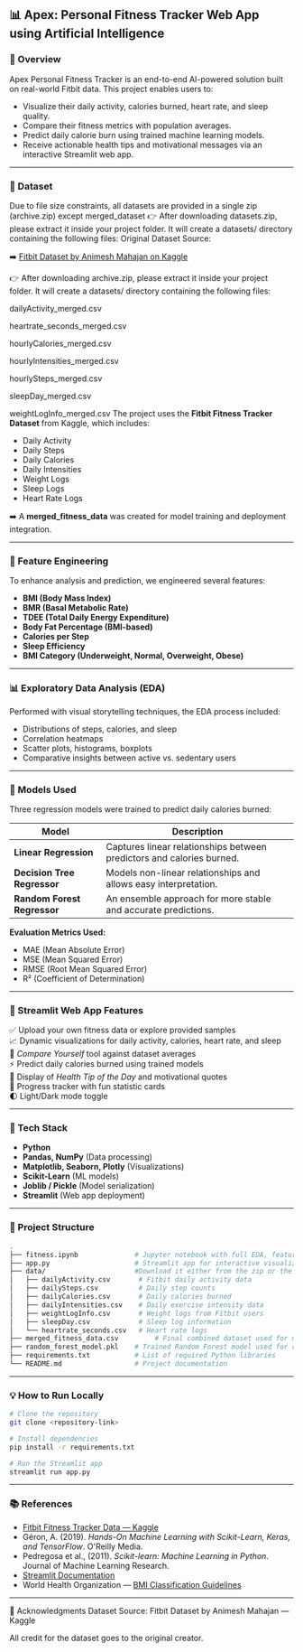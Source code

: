## 📊 Apex: Personal Fitness Tracker Web App using Artificial Intelligence

### 🔎 Overview
Apex Personal Fitness Tracker is an end-to-end AI-powered solution built on real-world Fitbit data. This project enables users to:
- Visualize their daily activity, calories burned, heart rate, and sleep quality.
- Compare their fitness metrics with population averages.
- Predict daily calorie burn using trained machine learning models.
- Receive actionable health tips and motivational messages via an interactive Streamlit web app.

---

### 📁 Dataset
Due to file size constraints, all datasets are provided in a single zip (archive.zip) except merged_dataset
👉 After downloading datasets.zip, please extract it inside your project folder. It will create a datasets/ directory containing the following files:
Original Dataset Source:

➡️  [Fitbit Dataset by Animesh Mahajan on Kaggle](https://www.kaggle.com/datasets/animeshmahajan/fitbit-dataset)  

👉 After downloading archive.zip, please extract it inside your project folder. It will create a datasets/ directory containing the following files:

dailyActivity_merged.csv

heartrate_seconds_merged.csv

hourlyCalories_merged.csv

hourlyIntensities_merged.csv

hourlySteps_merged.csv

sleepDay_merged.csv

weightLogInfo_merged.csv
The project uses the **Fitbit Fitness Tracker Dataset** from Kaggle, which includes:
- Daily Activity
- Daily Steps
- Daily Calories
- Daily Intensities
- Weight Logs
- Sleep Logs
- Heart Rate Logs

➡️ A **merged_fitness_data** was created for model training and deployment integration.

---

### 🔧 Feature Engineering
To enhance analysis and prediction, we engineered several features:
- **BMI (Body Mass Index)**
- **BMR (Basal Metabolic Rate)**
- **TDEE (Total Daily Energy Expenditure)**
- **Body Fat Percentage (BMI-based)**
- **Calories per Step**
- **Sleep Efficiency**
- **BMI Category (Underweight, Normal, Overweight, Obese)**

---

### 📊 Exploratory Data Analysis (EDA)
Performed with visual storytelling techniques, the EDA process included:
- Distributions of steps, calories, and sleep
- Correlation heatmaps
- Scatter plots, histograms, boxplots
- Comparative insights between active vs. sedentary users

---

### 🤖 Models Used
Three regression models were trained to predict daily calories burned:

| Model                      | Description                                                                            |
|----------------------------|----------------------------------------------------------------------------------------|
| **Linear Regression**      | Captures linear relationships between predictors and calories burned.                  |
| **Decision Tree Regressor**| Models non-linear relationships and allows easy interpretation.                        |
| **Random Forest Regressor**| An ensemble approach for more stable and accurate predictions.                         |

**Evaluation Metrics Used:**
- MAE (Mean Absolute Error)
- MSE (Mean Squared Error)
- RMSE (Root Mean Squared Error)
- R² (Coefficient of Determination)

---

### 🌟 Streamlit Web App Features
✅ Upload your own fitness data or explore provided samples  
📈 Dynamic visualizations for daily activity, calories, heart rate, and sleep  
📏 *Compare Yourself* tool against dataset averages  
⚡ Predict daily calories burned using trained models  
🎯 Display of *Health Tip of the Day* and motivational quotes  
📅 Progress tracker with fun statistic cards  
🌓 Light/Dark mode toggle  

---

### 🚀 Tech Stack
- **Python**
- **Pandas, NumPy** (Data processing)
- **Matplotlib, Seaborn, Plotly** (Visualizations)
- **Scikit-Learn** (ML models)
- **Joblib / Pickle** (Model serialization)
- **Streamlit** (Web app deployment)

---

### 📁 Project Structure

```bash
.
├── fitness.ipynb              # Jupyter notebook with full EDA, feature engineering & model training
├── app.py                     # Streamlit app for interactive visualization and prediction
├── data/                      #Download it either from the zip or the original data source
│   ├── dailyActivity.csv       # Fitbit daily activity data
│   ├── dailySteps.csv          # Daily step counts
│   ├── dailyCalories.csv       # Daily calories burned
│   ├── dailyIntensities.csv    # Daily exercise intensity data
│   ├── weightLogInfo.csv       # Weight logs from Fitbit users
│   ├── sleepDay.csv            # Sleep log information
│   └── heartrate_seconds.csv   # Heart rate logs
├── merged_fitness_data.csv         # Final combined dataset used for model training and app deployment
├── random_forest_model.pkl    # Trained Random Forest model used for calorie prediction
├── requirements.txt           # List of required Python libraries
└── README.md                  # Project documentation
```

---

### 💡 How to Run Locally

```bash
# Clone the repository
git clone <repository-link>

# Install dependencies
pip install -r requirements.txt

# Run the Streamlit app
streamlit run app.py
```

---

### 📚 References
- [Fitbit Fitness Tracker Data — Kaggle](https://www.kaggle.com/datasets/arashnic/fitbit)  
- Géron, A. (2019). *Hands-On Machine Learning with Scikit-Learn, Keras, and TensorFlow*. O'Reilly Media.  
- Pedregosa et al., (2011). *Scikit-learn: Machine Learning in Python*. Journal of Machine Learning Research.  
- [Streamlit Documentation](https://docs.streamlit.io)  
- World Health Organization — [BMI Classification Guidelines](https://www.who.int/news-room/fact-sheets/detail/obesity-and-overweight)

---
🙏 Acknowledgments
Dataset Source: Fitbit Dataset by Animesh Mahajan — Kaggle

All credit for the dataset goes to the original creator.

